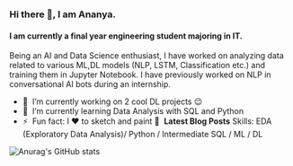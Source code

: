 ### Hi there 👋, I am Ananya.
#### I am currently a final year engineering student majoring in IT.
Being an AI and Data Science enthusiast, I have worked on analyzing data related to various ML,DL models (NLP, LSTM, Classification etc.) and training them in Jupyter Notebook. I have previously worked on NLP in conversational AI bots during an internship.

- 🔭 &nbsp;I’m currently working on 2 cool DL projects 😉
- 🌱 &nbsp;I’m currently learning Data Analysis with SQL and Python
- ⚡ &nbsp;Fun fact: I ❤️ to sketch and paint
📕 &nbsp;**Latest Blog Posts**
Skills: EDA (Exploratory Data Analysis)/ Python / Intermediate SQL / ML / DL

![Anurag's GitHub stats](https://github-readme-stats.vercel.app/api?username=ananyasgit&show_icons=true&theme=tokyonight)

<!-- BLOG-POST-LIST:START -->
<!-- BLOG-POST-LIST:END -->

